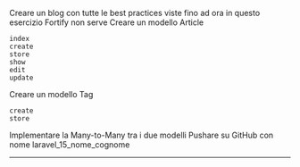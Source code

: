 Creare un blog con tutte le best practices viste fino ad ora 
in questo esercizio Fortify non serve 
Creare un modello Article 

    index 
    create 
    store 
    show 
    edit 
    update 

Creare un modello Tag 

    create
    store

Implementare la Many-to-Many tra i due modelli 
Pushare su GitHub con nome laravel_15_nome_cognome
_________________________________________________________________